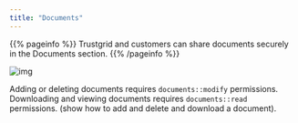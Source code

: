 ```yaml
---
title: "Documents"
---
```


{{% pageinfo %}}
Trustgrid and customers can share documents securely in the Documents section.
{{% /pageinfo %}}

![img](documents.png)

Adding or deleting documents requires `documents::modify` permissions. Downloading and viewing documents requires `documents::read` permissions.
(show how to add and delete and download a document).
